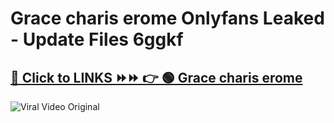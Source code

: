 
 # Grace charis erome Onlyfans Leaked - Update Files 6ggkf

## <h2><a href="https://clipsfans.com/Grace_charis_erome&ref=git">🔗 Click to LINKS ⏩⏩ 👉 🟢 Grace charis erome </a></h2>

<a href="https://clipsfans.com/Grace_charis_erome&ref=git" rel="nofollow" data-target="animated-image.originalLink"><img src="https://i.ibb.co.com/xMMVF88/686577567.gif" alt="Viral Video Original" style="max-width: 100%; display: inline-block;" data-target="animated-image.originalImage"></a>

